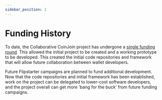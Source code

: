```yaml
---
sidebar_position: 2
---
```


# Funding History

To date, the Collaborative CoinJoin project has undergone a [single funding round](/blog/flipstarter-summary). This allowed the initial project to be created and a working prototype to be developed. This created the initial code repositories and framework that will allow future collaboration between wallet developers.

Future Flipstarter campaigns are planned to fund additional development. Now that the code repositories and initial framework has been established, work on the project can be delegated to lower-cost software developers, and the project overall can get more 'bang for the buck' from future funding campaigns.
